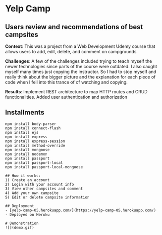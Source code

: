 # Yelp Camp 
Users review and recommendations of best campsites
---
__Context__: This was a project from a Web Development Udemy course that allows users to add, edit, delete, and comment on campgrounds

__Challenges__: A few of the challenges included trying to teach myself the newer technologies since parts of the course were outdated. I also caught myself many times just copying the instructor. So I had to stop myself and really think about the bigger picture and the explanation for each piece of code when I fell into this trance of of watching and copying. 

__Results__: Implement REST architecture to map HTTP routes and CRUD functionalities. Added user authentication and authorization

## Installments
```
npm install body-parser
npm install connect-flash
npm install ejs
npm install express
npm install express-session
npm install method-override
npm install mongoose
npm install nodemon
npm install passport
npm install passport-local
npm install passport-local-mongoose

## How it works:
1) Create an account 
2) Login with your account info
3) View other campsites and comment 
4) Add your own campsite 
5) Edit or delete campsite information

## Deployment
- [yelp-camp-05.herokuapp.com/](https://yelp-camp-05.herokuapp.com/)
- Deployed on Heroku  

# Demonstration 
![](demo.gif)
